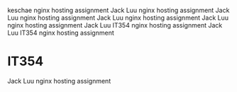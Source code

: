 keschae nginx hosting assignment
Jack Luu nginx hosting assignment
Jack Luu nginx hosting assignment
Jack Luu nginx hosting assignment
Jack Luu nginx hosting assignment
Jack Luu IT354  nginx hosting assignment
Jack Luu IT354 nginx hosting assignment
# IT354
Jack Luu nginx hosting assignment
